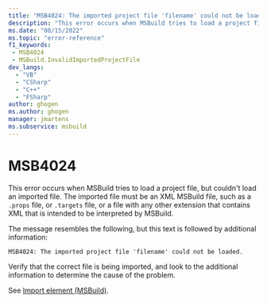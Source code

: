 ```yaml
---
title: "MSB4024: The imported project file 'filename' could not be loaded."
description: "This error occurs when MSBuild tries to load a project file, but couldn't load an imported file."
ms.date: "08/15/2022"
ms.topic: "error-reference"
f1_keywords:
 - MSB4024
 - MSBuild.InvalidImportedProjectFile
dev_langs:
  - "VB"
  - "CSharp"
  - "C++"
  - "FSharp"
author: ghogen
ms.author: ghogen
manager: jmartens
ms.subservice: msbuild
---
```

# MSB4024

This error occurs when MSBuild tries to load a project file, but couldn't load an imported file.  The imported file must be an XML MSBuild file, such as a `.props` file, or `.targets` file, or a file with any other extension that contains XML that is intended to be interpreted by MSBuild.

The message resembles the following, but this text is followed by additional information:

```output
MSB4024: The imported project file 'filename' could not be loaded.
```

Verify that the correct file is being imported, and look to the additional information to determine the cause of the problem.

See [Import element (MSBuild)](../import-element-msbuild.md).